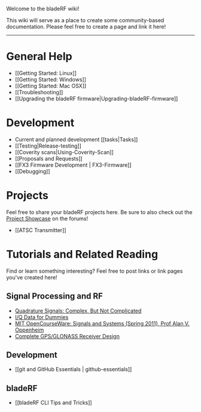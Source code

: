 Welcome to the bladeRF wiki!

This wiki will serve as a place to create some community-based documentation. Please feel free to create a page and link it here!


***

# General Help #
* [[Getting Started: Linux]]
* [[Getting Started: Windows]]
* [[Getting Started: Mac OSX]]
* [[Troubleshooting]]
* [[Upgrading the bladeRF firmware|Upgrading-bladeRF-firmware]]

# Development #

* Current and planned development [[tasks|Tasks]]
* [[Testing|Release-testing]]
* [[Coverity scans|Using-Coverity-Scan]]
* [[Proposals and Requests]]
* [[FX3 Firmware Development | FX3-Firmware]]
* [[Debugging]]

# Projects #
Feel free to share your bladeRF projects here. Be sure to also check out the [Project Showcase](https://www.nuand.com/forums/viewforum.php?f=8) on the forums!
* [[ATSC Transmitter]]

# Tutorials and Related Reading #
Find or learn something interesting? Feel free to post links or link pages you've created here!

## Signal Processing and RF ##
* [Quadrature Signals: Complex, But Not Complicated](http://www.ieee.li/pdf/essay/quadrature_signals.pdf)
* [I/Q Data for Dummies](http://whiteboard.ping.se/SDR/IQ)
* [MIT OpenCourseWare: Signals and Systems (Spring 2011), Prof Alan V. Oppenheim](http://ocw.mit.edu/resources/res-6-007-signals-and-systems-spring-2011/)
* [Complete GPS/GLONASS Receiver Design](http://lea.hamradio.si/~s53mv/navsats/theory.html)

## Development ##
* [[git and GitHub Essentials | github-essentials]]

## bladeRF ##
* [[bladeRF CLI Tips and Tricks]]